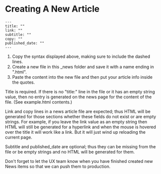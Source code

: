 # Creating A New Article

```
---
title: ""
link: ""
subtitle: ""
copy: ""
published_date: ""
---
```

1. Copy the syntax displayed above, making sure to include the dashed lines.
2. Create a new file in this _news folder and save it with a name ending in ".html".
3. Paste the content into the new file and then put your article info inside the quotes.

Title is required. If there is no "title:" line in the file or it has an empty
string value, then no entry is generated on the news page for the content of
the file. (See example.html contents.)

Link and copy lines in a news article file are expected; thus HTML will
be generated for those sections whether these fields do not exist or are
empty strings. For example, if you leave the link value as an empty string
then HTML will still be generated for a hyperlink and when the mouse is 
hovered over the title it will work like a link. But it will just wind up 
reloading the current page.

Subtitle and published_date are optional; thus they can be missing from the
file or be empty strings and no HTML will be generated for them.

Don't forget to let the UX team know when you have finished created new News
items so that we can push them to production.
